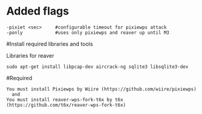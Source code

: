 # Added flags
    -pixiet <sec>     #configurable timeout for pixiewps attack
    -ponly            #uses only pixiewps and reaver up until M3

#Install required libraries and tools

Libraries for reaver
  
    sudo apt-get install libpcap-dev aircrack-ng sqlite3 libsqlite3-dev

#Required

    You must install Pixiewps by Wiire (https://github.com/wiire/pixiewps)
      and 
    You must install reaver-wps-fork-t6x by t6x (https://github.com/t6x/reaver-wps-fork-t6x)
